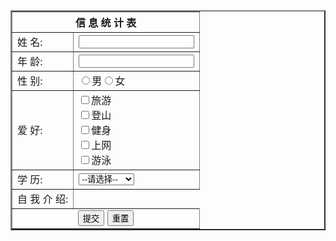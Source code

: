 
</head>
<body>
 <div>
  <table border="2px" cellspacing="0" cellpadding="1">
   <th colspan="2">
    信&nbsp;息&nbsp;统&nbsp;计&nbsp;表
   </th>
   <tr>
    <td width="10px">姓&nbsp;名:</td>
    <td><input type="text" name="name"></td>
   </tr>
   <tr>
    <td>年&nbsp;龄:</td>
    <td><input type="text" name="j"></td>
   </tr>
   <tr>
    <td>性&nbsp;别:</td>
    <td><input type="radio" name="sex" value="1">男<input type="radio" name="sex" value="0">女</td>
   </tr>
   <tr>
    <td>爱&nbsp;好:</td>
    <td><input type="checkbox" name="hobby" value="1">旅游<br>
    <input type="checkbox" name="hobby" value="2">登山<br>
    <input type="checkbox" name="hobby" value="3">健身<br>
    <input type="checkbox" name="hobby" value="4">上网<br>
    <input type="checkbox" name="hobby" value="5">游泳</td>
   </tr>
   <tr>
    <td>学&nbsp;历:</td>
    <td>
     <select name="degree">
      <option value="">--请选择--</option>    
      <option value="1">专科</option>    
      <option value="2">本科</option>    
      <option value="3">硕士</option>    
      <option value="4">博士及以上</option>
     </select>
    </td>
   </tr>
   <tr>
    <td>自&nbsp;我&nbsp;介&nbsp;绍:</td>
    
   </tr>
   <tr align="center">
    <td colspan="2"><input type="submit" value="提交">
    <input type="reset" value="重置"></td>
   </tr>
  </table>
 </div>
</body>
</html>
